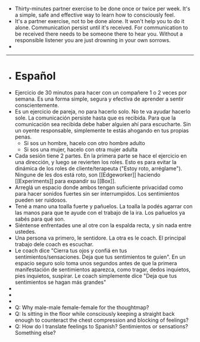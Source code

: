 - Thirty-minutes partner exercise to be done once or twice per week. It's a simple, safe and effective way to learn how to consciously feel.
- It's a partner exercise, not to be done alone. It won't help you to do it alone. Communication persist until it's received. For communication to be received there needs to be someone there to hear you. Without a responsible listener you are just drowning in your own sorrows.
-
- ----
- # Español
- Ejercicio de 30 minutos para hacer con un compañere 1 o 2 veces por semana. Es una forma simple, segura y efectiva de aprender a sentir conscientemente.
- Es un ejercicio de pareja, no para hacerlo solo. No te va ayudar hacerlo sole. La comunicación persiste hasta que es recibida. Para que la comunicación sea recibida debe haber alguien ahí para escucharte. Sin un oyente responsable, simplemente te estás ahogando en tus propias penas.
	- Si sos un hombre, hacelo con otro hombre adulto
	- Si sos una mujer, hacelo con otra mujer adulta
- Cada sesión tiene 2 partes. En la primera parte se hace el ejercicio en una dirección, y luego se revierten los roles. Esto es para evitar la dinámica de los roles de cliente/terapeuta ("Estoy roto, arréglame"). Ningune de les dos está roto, son [[Edgeworker]] haciendo [[Experiments]] para expandir su [[Box]].
- Arreglá un espacio donde ambos tengan suficiente privacidad como para hacer sonidos fuertes sin ser interrumpidos. Los sentimientos pueden ser ruidosos.
- Tené a mano una toalla fuerte y pañuelos. La toalla la podés agarrar con las manos para que te ayude con el trabajo de la ira. Los pañuelos ya sabés para qué son.
- Siéntense enfrentades une al otre con la espalda recta, y sin nada entre ustedes.
- Una persona va primero, le sentidore. La otra es le coach. El principal trabajo dele coach es escuchar.
- Le coach dice "Cierra tus ojos y confiá en tus sentimientos/sensaciones. Deja que tus sentimientos te guíen". En un espacio seguro solo toma unos segundos antes de que la primera manifestación de sentimientos aparezca, como tragar, dedos inquietos, pies inquietos, suspirar. Le coach simplemente dice "Deja que tus sentimientos se hagan más grandes"
-
-
-
- Q: Why male-male female-female for the thoughtmap?
- Q: Is sitting in the floor while consciously keeping a straight back enough to counteract the chest compression and blocking of feelings?
- Q: How do I translate feelings to Spanish? Sentimientos or sensations? Something else?